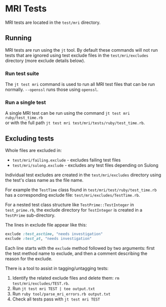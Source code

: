 # MRI Tests

MRI tests are located in the `test/mri` directory.

## Running

MRI tests are run using the `jt` tool. By default these commands will not run
tests that are ignored using test exclude files in the `test/mri/excludes`
directory (more exclude details below).

### Run test suite

The `jt test mri` command is used to run all MRI test files that can be run
normally. `--openssl` runs those using `openssl`.

### Run a single test

A single MRI test can be run using the command `jt test mri ruby/test_time.rb`  
or with the full path `jt test mri test/mri/tests/ruby/test_time.rb`.

## Excluding tests 

Whole files are excluded in:
* `test/mri/failing.exclude` - excludes failing test files 
* `test/mri/sulong.exclude` - excludes any test files depending on Sulong

Individual test excludes are created in the `test/mri/excludes`
directory using the test's class name as the file name.

For example the `TestTime` class found in `test/mri/test/ruby/test_time.rb` has
a corresponding exclude file: `test/mri/excludes/TestTime.rb`.

For a nested test class structure like `TestPrime::TestInteger` in
`test_prime.rb`, the exclude directory for `TestInteger` is created in a
`TestPrime` sub-directory.

The lines in exclude file appear like this:

```ruby
exclude :test_asctime, "needs investigation"
exclude :test_at, "needs investigation"
```

Each line starts with the `exclude` method followed by two arguments: first the
test method name to exclude, and then a comment describing the reason for the
exclude.

There is a tool to assist in tagging/untagging tests:

1. Identify the related exclude files and delete them: `rm test/mri/excludes/TEST.rb`.
2. Run `jt test mri TEST | tee output.txt`
3. Run `ruby tool/parse_mri_errors.rb output.txt`
4. Check all tests pass with `jt test mri TEST`
